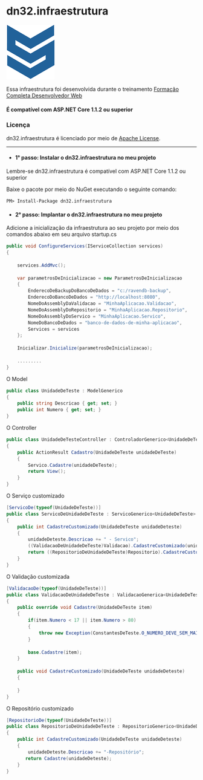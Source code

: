 
# dn32.infraestrutura
<img src="https://raw.githubusercontent.com/dn32/dn32.infraestrutura/master/Media/Logo/Logo-icone-png-128.png"/>


Essa infraestrutura foi desenvolvida durante o treinamento [Formação Completa Desenvolvedor Web](https://sinergiaweb.com.br)

#### É compatível com ASP.NET Core 1.1.2 ou superior

### Licença

dn32.infraestrutura é licenciado por meio de [Apache License](LICENSE).

-------------------------------------------------------------------------------------

- <h4>1° passo: Instalar o dn32.infraestrutura no meu projeto</h4>

Lembre-se dn32.infraestrutura é compatível com ASP.NET Core 1.1.2 ou superior

Baixe o pacote por meio do NuGet executando o seguinte comando:

```NuGet
PM> Install-Package dn32.infraestrutura
```

- <h4>2° passo: Implantar o dn32.infraestrutura no meu projeto</h4>

Adicione a inicialização da infraestrutura ao seu projeto por meio dos comandos abaixo em seu arquivo startup.cs

```C#
public void ConfigureServices(IServiceCollection services)
{

    services.AddMvc();

    var parametrosDeInicializacao = new ParametrosDeInicializacao
    {
        EnderecoDeBackupDoBancoDeDados = "c:/ravendb-backup",
        EnderecoDoBancoDeDados = "http://localhost:8080",
        NomeDoAssemblyDaValidacao = "MinhaAplicacao.Validacao",
        NomeDoAssemblyDoRepositorio = "MinhaAplicacao.Repositorio",
        NomeDoAssemblyDoServico = "MinhaAplicacao.Servico",
        NomeDoBancoDeDados = "banco-de-dados-de-minha-aplicacao",
        Services = services
    };

    Inicializar.Inicialize(parametrosDeInicializacao);
    
    .........
}
```
O Model

```C#
public class UnidadeDeTeste : ModelGenerico
{
    public string Descricao { get; set; }
    public int Numero { get; set; }
}
```

O Controller

```C#
public class UnidadeDeTesteController : ControladorGenerico<UnidadeDeTeste>
{
    public ActionResult Cadastro(UnidadeDeTeste unidadeDeTeste)
    {
        Servico.Cadastre(unidadeDeTeste);
        return View();
    }
}
```

O Serviço customizado

```C#
[ServicoDe(typeof(UnidadeDeTeste))]
public class ServicoDeUnidadeDeTeste : ServicoGenerico<UnidadeDeTeste>
{
    public int CadastreCustomizado(UnidadeDeTeste unidadeDeteste)
    {
        unidadeDeteste.Descricao += " - Servico";
        ((ValidacaoDeUnidadeDeTeste)Validacao).CadastreCustomizado(unidadeDeteste);
        return ((RepositorioDeUnidadeDeTeste)Repositorio).CadastreCustomizado(unidadeDeteste);
    }
}
```

O Validação customizada

```C#
[ValidacaoDe(typeof(UnidadeDeTeste))]
public class ValidacaoDeUnidadeDeTeste : ValidacaoGenerica<UnidadeDeTeste>
{
    public override void Cadastre(UnidadeDeTeste item)
    {
        if(item.Numero < 17 || item.Numero > 80)
        {
            throw new Exception(ConstantesDeTeste.O_NUMERO_DEVE_SEM_MAIOR_QUE_17_E_MENOR_QUE_80);
        }

        base.Cadastre(item);
    }

    public void CadastreCustomizado(UnidadeDeTeste unidadeDeteste)
    {

    }
}
```

O Repositório customizado

```C#
[RepositorioDe(typeof(UnidadeDeTeste))]
public class RepositorioDeUnidadeDeTeste : RepositorioGenerico<UnidadeDeTeste>
{
    public int CadastreCustomizado(UnidadeDeTeste unidadeDeteste)
    {
        unidadeDeteste.Descricao += "-Repositório";
       return Cadastre(unidadeDeteste);
    }
}
```
